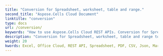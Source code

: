 ```yaml
---
title: "Conversion for Spreadsheet, worksheet, table and range."
second_title: "Aspose.Cells Cloud Document"
linktitle: "conversion"
type: docs
url: /conversion/
keywords: "How to use Aspose.Cells Cloud REST APIs. Conversion for Spreadsheet, worksheet, table and range. Office Excel 2016,  Office Excel 2019,office Excel 365."
description: "Conversion for Spreadsheet, worksheet, table and range to pdf, image, html, csv, json, markdown"
weight: 20
kwords: Excel, Office Cloud, REST API, Spreadsheet, PDF, CSV, Json, Markdown, Developer Guide
---
```



